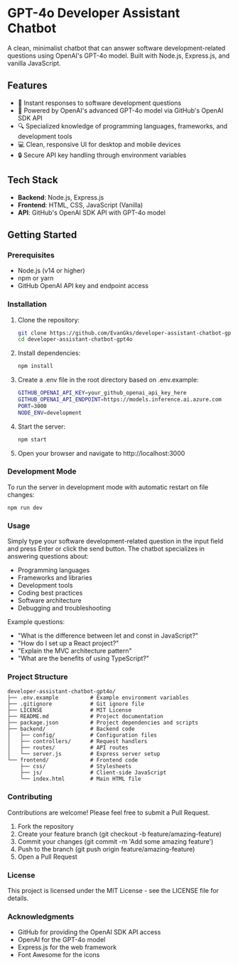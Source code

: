# GPT-4o Developer Assistant Chatbot

A clean, minimalist chatbot that can answer software development-related questions using OpenAI's GPT-4o model. Built with Node.js, Express.js, and vanilla JavaScript.

## Features

- 💬 Instant responses to software development questions
- 🧠 Powered by OpenAI's advanced GPT-4o model via GitHub's OpenAI SDK API
- 🔍 Specialized knowledge of programming languages, frameworks, and development tools
- 💻 Clean, responsive UI for desktop and mobile devices
- 🔒 Secure API key handling through environment variables

## Tech Stack

- **Backend**: Node.js, Express.js
- **Frontend**: HTML, CSS, JavaScript (Vanilla)
- **API**: GitHub's OpenAI SDK API with GPT-4o model

## Getting Started

### Prerequisites

- Node.js (v14 or higher)
- npm or yarn
- GitHub OpenAI API key and endpoint access

### Installation

1. Clone the repository:

   ```bash
   git clone https://github.com/EvanGks/developer-assistant-chatbot-gpt4o.git
   cd developer-assistant-chatbot-gpt4o

2. Install dependencies:

   ```bash
   npm install

3. Create a .env file in the root directory based on .env.example:
	```bash
    GITHUB_OPENAI_API_KEY=your_github_openai_api_key_here 
    GITHUB_OPENAI_API_ENDPOINT=https://models.inference.ai.azure.com
    PORT=3000 
    NODE_ENV=development
	```
4. Start the server:
   ```bash
   npm start

5. Open your browser and navigate to http://localhost:3000

### Development Mode
To run the server in development mode with automatic restart on file changes:
```
npm run dev
```

### Usage

Simply type your software development-related question in the input field and press Enter or click the send button. The chatbot specializes in answering questions about:

- Programming languages
- Frameworks and libraries
- Development tools
- Coding best practices
- Software architecture
- Debugging and troubleshooting

Example questions:

- "What is the difference between let and const in JavaScript?"
- "How do I set up a React project?"
- "Explain the MVC architecture pattern"
- "What are the benefits of using TypeScript?"

### Project Structure
```
developer-assistant-chatbot-gpt4o/
├── .env.example          # Example environment variables
├── .gitignore            # Git ignore file
├── LICENSE               # MIT License
├── README.md             # Project documentation
├── package.json          # Project dependencies and scripts
├── backend/              # Backend code
│   ├── config/           # Configuration files
│   ├── controllers/      # Request handlers
│   ├── routes/           # API routes
│   └── server.js         # Express server setup
└── frontend/             # Frontend code
    ├── css/              # Stylesheets
    ├── js/               # Client-side JavaScript
    └── index.html        # Main HTML file
```
### Contributing

Contributions are welcome! Please feel free to submit a Pull Request.

1. Fork the repository
2. Create your feature branch (git checkout -b feature/amazing-feature)
3. Commit your changes (git commit -m 'Add some amazing feature')
4. Push to the branch (git push origin feature/amazing-feature)
5. Open a Pull Request

### License

This project is licensed under the MIT License - see the LICENSE file for details.

### Acknowledgments
- GitHub for providing the OpenAI SDK API access
- OpenAI for the GPT-4o model
- Express.js for the web framework
- Font Awesome for the icons
